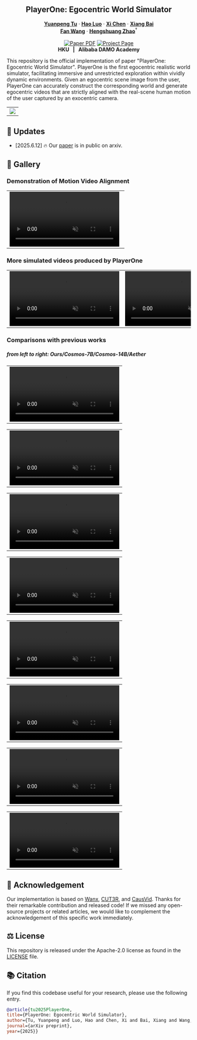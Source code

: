 
<p align="center">

  <h2 align="center">PlayerOne: Egocentric World Simulator</h2>
  <p align="center">
    <a href=""><strong>Yuanpeng Tu</strong></a>
    ·
    <a href="https://scholar.google.com/citations?user=7QvWnzMAAAAJ&hl=zh-CN"><strong>Hao Luo</strong></a>
    ·
    <a href="https://xavierchen34.github.io/"><strong>Xi Chen</strong></a>
    ·
    <a href="https://scholar.google.com/citations?user=UeltiQ4AAAAJ&hl=en"><strong>Xiang Bai</strong></a>
    <br>
    <a href="https://scholar.google.com/citations?user=WCRGTHsAAAAJ&hl=en"><strong>Fan Wang</strong></a>
    ·
    <a href="https://hszhao.github.io/"><strong>Hengshuang Zhao</strong></a><sup>†</sup>
    <br>
    <br>
        <a href="https://arxiv.org/pdf/2506.09995"><img src='https://img.shields.io/badge/arXiv-PlayerOne-red' alt='Paper PDF'></a>
        <a href='https://playerone-hku.github.io/'><img src='https://img.shields.io/badge/Project_Page-PlayerOne-blue' alt='Project Page'></a>
        <!-- <a href='https://mp.weixin.qq.com/s/vDR4kPLqnCUwfPiBNKKV9A'><img src='https://badges.aleen42.com/src/wechat.svg'></a> -->
        <!-- <a href='https://huggingface.co/Shuaishuai0219/Animate-X'><img src='https://img.shields.io/badge/%F0%9F%A4%97%20HuggingFace-Model-yellow'></a> -->
    <br>
    <b></a>HKU &nbsp; | &nbsp; </a> Alibaba DAMO Academy</b>
    <br>
  </p>
</p>

This repository is the official implementation of paper "PlayerOne: Egocentric World Simulator". PlayerOne is the first egocentric realistic world simulator, facilitating immersive and unrestricted exploration within vividly dynamic environments. Given an egocentric scene image from the user, PlayerOne can accurately construct the corresponding world and generate egocentric videos that are strictly aligned with the real-scene human motion of the user captured by an exocentric camera. 
  <table align="center">
    <tr>
    <td>
      <img src="/assets/teaser.png">
    </td>
    </tr>
  </table>


## &#x1F4CC; Updates
* [2025.6.12] 🔥 Our [paper](https://arxiv.org/pdf/2506.09995) is in public on arxiv.






## &#x1F304; Gallery
### Demonstration of Motion Video Alignment 
<table class="center">
<tr>
    <td width=98% style="border: none">
        <video controls loop src="https://github.com/user-attachments/assets/54ebcc16-c2f7-427d-a4c5-f502b3ef66c3" muted="false"></video>
    </td>
</tr>
</table>


### More simulated videos produced by PlayerOne
<table class="center">
<tr>
    <td width=50% style="border: none">
        <video controls loop src="https://github.com/user-attachments/assets/ba4e51d0-4386-429f-85dd-28cd097d25fa" muted="false"></video>
    </td>
        <td width=50% style="border: none">
        <video controls loop src="https://github.com/user-attachments/assets/1132e5e5-0af6-4187-ac4b-34304629046a" muted="false"></video>
    </td>
</tr>
</table>








### Comparisons with previous works

##### from left to right: Ours/Cosmos-7B/Cosmos-14B/Aether

<table class="center">
<tr>
    <td width=100% style="border: none">
        <video controls loop src="https://github.com/user-attachments/assets/2cfccc9b-7dc1-43f5-8c1f-fa092edfb41c" muted="false"></video>
    </td>
</tr>
</table>
<table class="center">
<tr>
    <td width=100% style="border: none">
        <video controls loop src="https://github.com/user-attachments/assets/db675e43-9ffb-4fd9-851f-fee8a9cef009" muted="false"></video>
    </td>
</tr>
</table>
<table class="center">
<tr>
    <td width=100% style="border: none">
        <video controls loop src="https://github.com/user-attachments/assets/7ed03650-82be-4446-a633-cab9420d4945" muted="false"></video>
    </td>
</tr>
</table>
<table class="center">
<tr>
    <td width=100% style="border: none">
        <video controls loop src="https://github.com/user-attachments/assets/2caaa386-4bea-45ad-b0c5-c58903bdec22" muted="false"></video>
    </td>
</tr>
</table>
<table class="center">
<tr>
    <td width=100% style="border: none">
        <video controls loop src="https://github.com/user-attachments/assets/e1c83885-fcec-4c08-925b-2597bda57400" muted="false"></video>
    </td>
</tr>
</table>
<table class="center">
<tr>
    <td width=100% style="border: none">
        <video controls loop src="https://github.com/user-attachments/assets/deb30445-6761-41a6-a5b5-3d1566328e96" muted="false"></video>
    </td>
</tr>
</table>
<table class="center">
<tr>
    <td width=100% style="border: none">
        <video controls loop src="https://github.com/user-attachments/assets/a41c39fc-f62d-4f13-9e33-2af91a90821b" muted="false"></video>
    </td>
</tr>
</table>

<table class="center">
<tr>
    <td width=100% style="border: none">
        <video controls loop src="https://github.com/user-attachments/assets/ea06e798-98d3-4a51-8f42-e8cf6d94c54e" muted="false"></video>
    </td>
</tr>
</table>


## &#x1F4E7; Acknowledgement
Our implementation is based on [Wanx](https://github.com/modelscope/DiffSynth-Studio), [CUT3R](https://github.com/CUT3R/CUT3R), and [CausVid](https://github.com/tianweiy/CausVid). Thanks for their remarkable contribution and released code! If we missed any open-source projects or related articles, we would like to complement the acknowledgement of this specific work immediately.

## &#x2696; License
This repository is released under the Apache-2.0 license as found in the [LICENSE](LICENSE) file.

## &#x1F4DA; Citation
If you find this codebase useful for your research, please use the following entry.
```BibTeX
@article{tu2025PlayerOne,
title={PlayerOne: Egocentric World Simulator},
author={Tu, Yuanpeng and Luo, Hao and Chen, Xi and Bai, Xiang and Wang, Fan and Zhao, Hengshuang},
journal={arXiv preprint},
year={2025}}
        

```
